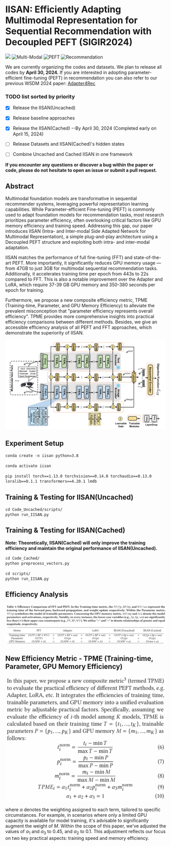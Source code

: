 # IISAN: Efficiently Adapting Multimodal Representation for Sequential Recommendation with Decoupled PEFT (SIGIR2024)
<a href="https://arxiv.org/abs/2404.02059" alt="arXiv"><img src="https://img.shields.io/badge/arXiv-2404.02059-FAA41F.svg?style=flat" /></a>
![Multi-Modal](https://img.shields.io/badge/Task-Multi--Modal-red) 
![PEFT](https://img.shields.io/badge/Task-PEFT-red) 
![Recommendation](https://img.shields.io/badge/Task-Recommendation-red) 

We are currently organizing the codes and datasets. We plan to release all codes by **April 30, 2024.** If you are interested in adopting parameter-efficient fine-tuning (PEFT) in recommendation you can also refer to our previous WSDM 2024 paper: 
[Adapter4Rec](https://github.com/westlake-repl/Adapter4Rec)

### TODO list sorted by priority
* [x] Release the IISAN(Uncached)
* [x] Release baseline approaches
* [x] Release the IISAN(Cached)
--By April 30, 2024 (Completed early on April 15, 2024)
* [ ] Release Datasets and IISAN(Cached)'s hidden states
* [ ] Combine Uncached and Cached IISAN in one framework
      

**If you encounter any questions or discover a bug within the paper or code, please do not hesitate to open an issue or submit a pull request.**

## Abstract
Multimodal foundation models are transformative in sequential recommender systems, leveraging powerful representation learning capabilities. While Parameter-efficient Fine-tuning (PEFT) is commonly used to adapt foundation models for recommendation tasks, most research prioritizes parameter efficiency, often overlooking critical factors like GPU memory efficiency and training speed. Addressing this gap, our paper introduces  IISAN (Intra- and Inter-modal Side Adapted Network for Multimodal Representation), a simple plug-and-play architecture using a Decoupled PEFT structure and exploiting both intra- and inter-modal adaptation. 

IISAN matches the performance of full fine-tuning (FFT) and state-of-the-art PEFT. More importantly, it significantly reduces GPU memory usage — from 47GB to just 3GB for multimodal sequential recommendation tasks.  Additionally, it accelerates training time per epoch from 443s to 22s compared to FFT. This is also a notable improvement over the Adapter and LoRA, which require 37-39 GB GPU memory and 350-380 seconds per epoch for training. 

Furthermore, we propose a new composite efficiency metric, TPME (Training-time, Parameter, and GPU Memory Efficiency) to alleviate the prevalent misconception that "parameter efficiency represents overall efficiency". TPME provides more comprehensive insights into practical efficiency comparisons between different methods. Besides, we give an accessible efficiency analysis of all PEFT and FFT approaches, which demonstrate the superiority of IISAN.

![](figs/Framework.png) 

## Experiment Setup
```
conda create -n iisan python=3.8

conda activate iisan

pip install torch==1.13.0 torchvision==0.14.0 torchaudio==0.13.0 loralib==0.1.1 transformers==4.20.1 lmdb
```
## Training & Testing for IISAN(Uncached)
```
cd Code_Uncached/scripts/
python run_IISAN.py
```
## Training & Testing for IISAN(Cached) 
**Note: Theoretically, IISAN(Cached) will only improve the training efficiency and maintain the original performance of IISAN(Uncached).**
```
cd Code_Cached/
python preprocess_vectors.py

cd scripts/
python run_IISAN.py
```

## Efficiency Analysis
![](figs/efficiency-analysis.png) 

## New Efficiency Metric - TPME (Training-time, Parameter, GPU Memory Efficiency)
<p align="center" width="100%">
<img src="figs/efficiency-metric.png" width="500"/>
</p>

where $\alpha$ denotes the weighting assigned to each term, tailored to specific circumstances. For example, in scenarios where only a limited GPU capacity is available for model training, it's advisable to significantly augment the weight of $M$. Within the scope of this paper, we've adjusted the values of $\alpha_1$ and $\alpha_3$ to 0.45, and $\alpha_2$ to 0.1. This adjustment reflects our focus on two key practical aspects: training speed and memory efficiency.
